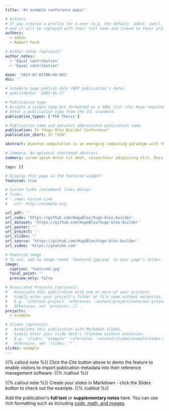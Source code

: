 ```yaml
---
title: 'An example conference paper'

# Authors
# If you created a profile for a user (e.g. the default `admin` user), write the username (folder name) here
# and it will be replaced with their full name and linked to their profile.
authors:
  - admin
  - Robert Ford

# Author notes (optional)
author_notes:
  - 'Equal contribution'
  - 'Equal contribution'

date: '2013-07-01T00:00:00Z'
doi: ''

# Schedule page publish date (NOT publication's date).
# publishDate: '2005-05-27'

# Publication type.
# Accepts a single type but formatted as a YAML list (for Hugo requirements).
# Enter a publication type from the CSL standard.
publication_types: ['PhD Thesis']

# Publication name and optional abbreviated publication name.
publication: In *Hugo Blox Builder Conference*
publication_short: In *ICW*

abstract: Quantum computation is an emerging computing paradigm with the potential to revolutionise the world of information technology. It leverages the laws of quantum mechanics to endow quantum machines with tremendous computing power, thus enabling the solution of problems impossible to address with classical devices. For this reason, the field is attracting ever-increasing attention from both academic and private sectors, and its full potential is still to be understood. This dissertation investigates how classical machine learning can benefit from quantum computing and provides several contributions to the emerging field of Quantum Machine Learning. The idea is to provide a universal and efficient framework that can reproduce the output of a plethora of classical machine learning algorithms exploiting quantum computation’s advantages. The proposed framework is named Multiple Aggregator Quantum Algorithm (MAQA) due to its capability to combine multiple functions to solve typical supervised learning tasks. Thanks to this property, in its general formulation MAQA can be potentially adopted as the quantum counterpart of all those models falling into the scheme of aggregation of multiple functions. The theoretical design of the quantum algorithm and the corresponding circuit’s implementation are presented. As a second meaningful addition, two practical applications are illustrated; the quantum version of ensemble methods and neural networks. The final contribution addresses the restriction to linear operations imposed by quantum mechanics. The idea is to exploit a quantum transposition of classical Splines to approximate non-linear functions, thus overcoming this limitation and introducing significant advantages in terms of computational complexity theory.

# Summary. An optional shortened abstract.
summary: Lorem ipsum dolor sit amet, consectetur adipiscing elit. Duis posuere tellus ac convallis placerat. Proin tincidunt magna sed ex sollicitudin condimentum.

tags: []

# Display this page in the Featured widget?
featured: true

# Custom links (uncomment lines below)
# links:
# - name: Custom Link
#   url: http://example.org

url_pdf: ''
url_code: 'https://github.com/HugoBlox/hugo-blox-builder'
url_dataset: 'https://github.com/HugoBlox/hugo-blox-builder'
url_poster: ''
url_project: ''
url_slides: ''
url_source: 'https://github.com/HugoBlox/hugo-blox-builder'
url_video: 'https://youtube.com'

# Featured image
# To use, add an image named `featured.jpg/png` to your page's folder.
image:
  caption: 'featured.jpg'
  focal_point: ''
  preview_only: false

# Associated Projects (optional).
#   Associate this publication with one or more of your projects.
#   Simply enter your project's folder or file name without extension.
#   E.g. `internal-project` references `content/project/internal-project/index.md`.
#   Otherwise, set `projects: []`.
projects:
  - example

# Slides (optional).
#   Associate this publication with Markdown slides.
#   Simply enter your slide deck's filename without extension.
#   E.g. `slides: "example"` references `content/slides/example/index.md`.
#   Otherwise, set `slides: ""`.
slides: example
---
```


{{% callout note %}}
Click the _Cite_ button above to demo the feature to enable visitors to import publication metadata into their reference management software.
{{% /callout %}}

{{% callout note %}}
Create your slides in Markdown - click the _Slides_ button to check out the example.
{{% /callout %}}

Add the publication's **full text** or **supplementary notes** here. You can use rich formatting such as including [code, math, and images](https://docs.hugoblox.com/content/writing-markdown-latex/).
